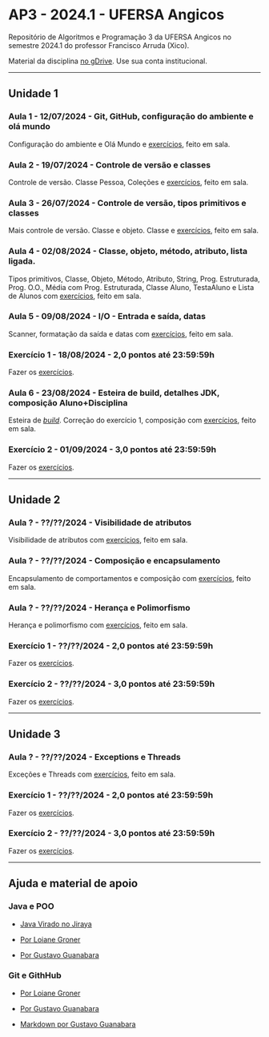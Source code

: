 # AP3 - 2024.1 - UFERSA Angicos

Repositório de Algoritmos e Programação 3 da UFERSA Angicos no semestre 2024.1 do professor Francisco Arruda (Xico).

Material da disciplina [no gDrive](https://drive.google.com/drive/u/1/folders/1y72aaSWIXqO2sgJkdnLvzLkCXdZ2KwXj). Use sua conta institucional.

---

## Unidade 1

### Aula 1 - 12/07/2024 - Git, GitHub, configuração do ambiente e olá mundo

Configuração do ambiente e Olá Mundo e [exercícios](unidade1/aula1.md), feito em sala.

### Aula 2 - 19/07/2024 - Controle de versão e classes

Controle de versão. Classe Pessoa, Coleções e [exercícios](unidade1/aula2.md), feito em sala.

### Aula 3 - 26/07/2024 - Controle de versão, tipos primitivos e classes

Mais controle de versão. Classe e objeto. Classe e [exercícios](unidade1/aula3.md), feito em sala.

### Aula 4 - 02/08/2024 - Classe, objeto, método, atributo, lista ligada.

Tipos primitivos, Classe, Objeto, Método, Atributo, String, Prog. Estruturada, Prog. O.O., Média com Prog. Estruturada, Classe Aluno, TestaAluno e Lista de Alunos com [exercícios](unidade1/aula4.md), feito em sala.

### Aula 5 - 09/08/2024 - I/O - Entrada e saída, datas

Scanner, formatação da saída e datas com [exercícios](unidade1/aula5.md), feito em sala.

### Exercício 1 - 18/08/2024 - 2,0 pontos até 23:59:59h

Fazer os [exercícios](unidade1/exercicio1.md).

### Aula 6 - 23/08/2024 - Esteira de build, detalhes JDK, composição Aluno+Disciplina

Esteira de [_build_](https://www.youtube.com/channel/UCZgt6AzoyjslHTC9dz0UoTw/community?lb=UgkxDa-Oj1fz7KfOSyqAOG7bVwNBsiceGB_R). Correção do exercício 1, composição com [exercícios](unidade1/aula6.md), feito em sala.

### Exercício 2 - 01/09/2024 - 3,0 pontos até 23:59:59h

Fazer os [exercícios](unidade1/exercicio2.md).

---

## Unidade 2

### Aula ? - ??/??/2024 - Visibilidade de atributos

Visibilidade de atributos com [exercícios](unidade2/aulaX.md), feito em sala.

### Aula ? - ??/??/2024 - Composição e encapsulamento

Encapsulamento de comportamentos e composição com [exercícios](unidade2/aulaX.md), feito em sala.

### Aula ? - ??/??/2024 - Herança e Polimorfismo

Herança e polimorfismo com [exercícios](unidade2/aulaX.md), feito em sala.

### Exercício 1 - ??/??/2024 - 2,0 pontos até 23:59:59h

Fazer os [exercícios](unidade2/exercicio1.md).

### Exercício 2 - ??/??/2024 - 3,0 pontos até 23:59:59h

Fazer os [exercícios](unidade2/exercicio2.md).

---

## Unidade 3

### Aula ? - ??/??/2024 - Exceptions e Threads

Exceções e Threads com [exercícios](unidade3/aulaX.md), feito em sala.

### Exercício 1 - ??/??/2024 - 2,0 pontos até 23:59:59h

Fazer os [exercícios](unidade3/exercicio1.md).

### Exercício 2 - ??/??/2024 - 3,0 pontos até 23:59:59h

Fazer os [exercícios](unidade3/exercicio2.md).

---


## Ajuda e material de apoio

### Java e POO

- [Java Virado no Jiraya](https://www.youtube.com/playlist?list=PL62G310vn6nFIsOCC0H-C2infYgwm8SWW)

- [Por Loiane Groner](https://www.youtube.com/playlist?list=PLGxZ4Rq3BOBq0KXHsp5J3PxyFaBIXVs3r)

- [Por Gustavo Guanabara](https://www.youtube.com/playlist?list=PLHz_AreHm4dkqe2aR0tQK74m8SFe-aGsY)

### Git e GithHub

- [Por Loiane Groner](https://www.youtube.com/watch?v=UMhskLXJuq4)

- [Por Gustavo Guanabara](https://www.youtube.com/watch?v=xEKo29OWILE&list=PLHz_AreHm4dm7ZULPAmadvNhH6vk9oNZA)

- [Markdown por Gustavo Guanabara](/git_github_gguanabara)